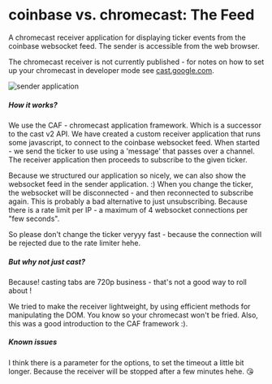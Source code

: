# coinbase vs. chromecast: The Feed
A chromecast receiver application for displaying ticker events from the coinbase websocket feed. The sender is accessible from the web browser.

The chromecast receiver is not currently published - for notes on how to set up your chromecast in developer mode see 
[cast.google.com](https://cast.google.com/publish/#).

![sender application](https://raw.githubusercontent.com/codingchili/chromecast-labs/master/preview.jpg)

##### How it works?
We use the CAF - chromecast application framework. Which is a successor to the cast v2 API. We have created a custom receiver application that runs
some javascript, to connect to the coinbase websocket feed. When started - we send the ticker to use using a 'message' that passes
over a channel. The receiver application then proceeds to subscribe to the given ticker. 

Because we structured our application so nicely, we can also show the websocket feed
in the sender application. :) When you change the ticker, the websocket will be disconnected - and then reconnected to subscribe again. This is
probably a bad alternative to just unsubscribing. Because there is a rate limit per IP - a maximum of 4 websocket connections per "few seconds".

So please don't change the ticker veryyy fast - because the connection will be rejected due to the rate limiter hehe.

##### But why not just cast?
Because! casting tabs are 720p business - that's not a good way to roll about !

We tried to make the receiver lightweight, by using efficient methods for manipulating the DOM. You know so your
chromecast won't be fried. Also, this was a good introduction to the CAF framework :).  


##### Known issues
I think there is a parameter for the options, to set the timeout a little bit longer. Because the receiver
will be stopped after a few minutes hehe.  :kissing_heart:
